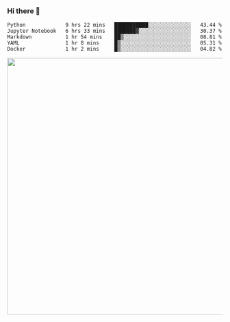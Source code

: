 ### Hi there 👋

<!--START_SECTION:waka-->
```text
Python             9 hrs 22 mins   ███████████░░░░░░░░░░░░░░   43.44 % 
Jupyter Notebook   6 hrs 33 mins   ███████▓░░░░░░░░░░░░░░░░░   30.37 % 
Markdown           1 hr 54 mins    ██▒░░░░░░░░░░░░░░░░░░░░░░   08.81 % 
YAML               1 hr 8 mins     █▒░░░░░░░░░░░░░░░░░░░░░░░   05.31 % 
Docker             1 hr 2 mins     █▒░░░░░░░░░░░░░░░░░░░░░░░   04.82 % 
```
<!--END_SECTION:waka-->

<img src="https://wakatime.com/share/@QuantumA/fc1cfcd9-4c6f-41e9-9c18-f86f6df42a11.svg?sanitize=true" width="600">

<!--
**QuantumA/QuantumA** is a ✨ _special_ ✨ repository because its `README.md` (this file) appears on your GitHub profile.

Here are some ideas to get you started:

- 🔭 I’m currently working on ...
- 🌱 I’m currently learning ...
- 👯 I’m looking to collaborate on ...
- 🤔 I’m looking for help with ...
- 💬 Ask me about ...
- 📫 How to reach me: ...
- 😄 Pronouns: ...
- ⚡ Fun fact: ...
-->
